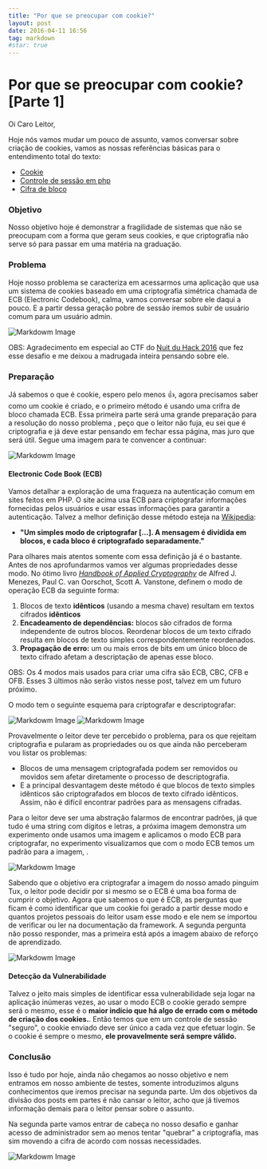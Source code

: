 ```yaml
---
title: "Por que se preocupar com cookie?"
layout: post
date: 2016-04-11 16:56
tag: markdown
#star: true
---
```


# Por que se preocupar com cookie? [Parte 1]


Oi Caro Leitor,

Hoje nós vamos mudar um pouco de assunto, vamos conversar sobre criação de cookies, vamos as nossas referências básicas para o entendimento total do texto:

* [Cookie](https://pt.wikipedia.org/wiki/Cookie_HTTP)	
* [Controle de sessão em php](http://pt.slideshare.net/dmartins/aula-11-controle-de-sesso-em-php-programao-web)
* [Cifra de bloco](https://en.wikipedia.org/wiki/Block_cipher)

### Objetivo

Nosso objetivo hoje é demonstrar a fragilidade de sistemas que não se preocupam com a forma que geram seus cookies, e que criptografia não serve só para passar em uma matéria na graduação.

### Problema

Hoje nosso problema se caracteriza em acessarmos uma aplicação que usa um sistema de cookies baseado em uma criptografia simétrica chamada de ECB (Electronic Codebook), calma, vamos conversar sobre ele daqui a pouco. E a partir dessa geração pobre de sessão iremos subir de usuário comum para um usuário admin.

![Markdowm Image](https://raw.githubusercontent.com/leonaugusto16/leonaugusto16.github.io/editor/src/images/toil33t-ecb.png)

OBS: Agradecimento em especial ao CTF do [Nuit du Hack 2016](https://www.nuitduhack.com/en/) que fez esse desafio e me deixou a madrugada inteira pensando sobre ele.

### Preparação

Já sabemos o que é cookie, espero pelo menos :+1:, agora precisamos saber como um cookie é criado, e o primeiro método é usando uma crifra de bloco chamada ECB. Essa primeira parte será uma grande preparação para a resolução do nosso problema , peço que o leitor não fuja, eu sei que é criptografia e já deve estar pensando em fechar essa página, mas juro que será útil. Segue uma imagem para te convencer a continuar:

![Markdowm Image](http://www.akati.com/warlock/wp-content/uploads/2015/09/a2326755d3df04de6848a3b460348851cb6ff4223308c6e28b1033937359d9fb.jpg)


#### Electronic Code Book (ECB)


Vamos detalhar a exploração de uma fraqueza na autenticação comum em sites feitos em PHP. O site acima usa ECB para criptografar informações fornecidas pelos usuários e usar essas informações para garantir a autenticação. Talvez a melhor definição desse método esteja na [Wikipedia](https://en.wikipedia.org/wiki/Block_cipher_mode_of_operation#ECB):

* **"Um simples modo de criptografar [...]. A mensagem é dividida em blocos, e cada bloco é criptografado separadamente."**

Para olhares mais atentos somente com essa definição já é o bastante. Antes de nos aprofundarmos vamos ver algumas propriedades desse modo. No ótimo livro *[Handbook of Applied Cryptography](http://cacr.uwaterloo.ca/hac/)* de Alfred J. Menezes, Paul C. van Oorschot, Scott A. Vanstone, definem o modo de operação ECB da seguinte forma:

1.	Blocos de texto **idênticos** (usando a mesma chave) resultam em textos cifrados **idênticos**	
2.	**Encadeamento de dependências:** blocos são cifrados de forma independente de outros blocos. Reordenar blocos de um texto cifrado resulta em blocos de texto simples correspondentemente reordenados.
3.	**Propagação de erro:** um ou mais erros de bits em um único bloco de texto cifrado afetam a descriptação de apenas esse bloco.

OBS: Os 4 modos mais usados para criar uma cifra são ECB, CBC, CFB e OFB. Esses 3 últimos não serão vistos nesse post, talvez em um futuro próximo.

O modo tem o seguinte esquema para criptografar e descriptografar:

![Markdowm Image](https://upload.wikimedia.org/wikipedia/commons/d/d6/ECB_encryption.svg)
![Markdowm Image](https://upload.wikimedia.org/wikipedia/commons/e/e6/ECB_decryption.svg)

Provavelmente o leitor deve ter percebido o problema, para os que rejeitam criptografia e pularam as propriedades ou os que ainda não perceberam vou listar os problemas:

* Blocos de uma mensagem criptografada podem ser removidos ou movidos sem afetar diretamente o processo de descriptografia.
* E a principal desvantagem deste método é que blocos de texto simples idênticos são criptografados em blocos de texto cifrado idênticos. Assim, não é difícil encontrar padrões para as mensagens cifradas.

Para o leitor deve ser uma abstração falarmos de encontrar padrões, já que tudo é uma string com dígitos e letras, a próxima imagem demonstra um experimento onde usamos uma imagem e aplicamos o modo ECB para criptografar, no experimento visualizamos que com o modo ECB temos um padrão para a imagem, . 

![Markdowm Image](http://i.stack.imgur.com/bXAUL.png)

Sabendo que o objetivo era criptografar a imagem do nosso amado pinguim Tux, o leitor pode decidir por si mesmo se o ECB é uma boa forma de cumprir o objetivo. Agora que sabemos o que é ECB, as perguntas que ficam é como identificar que um cookie foi gerado a partir desse modo e quantos projetos pessoais do leitor usam esse modo e ele nem se importou de verificar ou ler na documentação da framework. A segunda pergunta não posso responder, mas a primeira está após a imagem abaixo de reforço de aprendizado.


![Markdowm Image](http://quantum.abstractj.org/talks/2013/rubyconf/krypt/img/penguin.png)



#### Detecção da Vulnerabilidade

Talvez o jeito mais simples de identificar essa vulnerabilidade seja logar na aplicação inúmeras vezes, ao usar o modo ECB o cookie gerado sempre será o mesmo, esse é o **maior indício que há algo de errado com o método de criação dos cookies.**. Então temos que em um controle de sessão "seguro", o cookie enviado deve ser único a cada vez que efetuar login. Se o cookie é sempre o mesmo, **ele provavelmente será sempre válido.**


### Conclusão

Isso é tudo por hoje, ainda não chegamos ao nosso objetivo e nem entramos em nosso ambiente de testes, somente introduzimos alguns conhecimentos que iremos precisar na segunda parte. Um dos objetivos da divisão dos posts em partes é não cansar o leitor, acho que já tivemos informação demais para o leitor pensar sobre o assunto.

Na segunda parte vamos entrar de cabeça no nosso desafio e ganhar acesso de administrador sem ao menos tentar "quebrar" a criptografia, mas sim movendo a cifra de acordo com nossas necessidades. 


![Markdowm Image](https://image.spreadshirtmedia.com/image-server/v1/compositions/111575286/views/1,width=235,height=235,appearanceId=2,backgroundColor=f9f9f9,version=1457074264/ECB-Penguin-T-Shirts.jpg)

